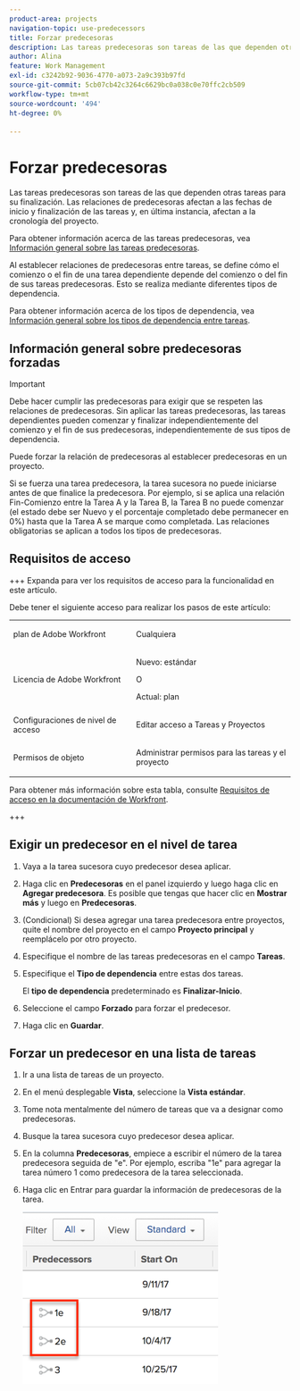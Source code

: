 ```yaml
---
product-area: projects
navigation-topic: use-predecessors
title: Forzar predecesoras
description: Las tareas predecesoras son tareas de las que dependen otras tareas para su finalización. Las relaciones de predecesoras afectan a las fechas de inicio y finalización de las tareas y, en última instancia, afectan a la cronología del proyecto.
author: Alina
feature: Work Management
exl-id: c3242b92-9036-4770-a073-2a9c393b97fd
source-git-commit: 5cb07cb42c3264c6629bc0a038c0e70ffc2cb509
workflow-type: tm+mt
source-wordcount: '494'
ht-degree: 0%

---
```


# Forzar predecesoras

<!-- Audited: 2/2024 -->

Las tareas predecesoras son tareas de las que dependen otras tareas para su finalización. Las relaciones de predecesoras afectan a las fechas de inicio y finalización de las tareas y, en última instancia, afectan a la cronología del proyecto.

Para obtener información acerca de las tareas predecesoras, vea [Información general sobre las tareas predecesoras](../../../manage-work/tasks/use-prdcssrs/predecessors-overview.md).

Al establecer relaciones de predecesoras entre tareas, se define cómo el comienzo o el fin de una tarea dependiente depende del comienzo o del fin de sus tareas predecesoras. Esto se realiza mediante diferentes tipos de dependencia.

Para obtener información acerca de los tipos de dependencia, vea [Información general sobre los tipos de dependencia entre tareas](../../../manage-work/tasks/use-prdcssrs/task-dependency-types.md).

## Información general sobre predecesoras forzadas

>[!IMPORTANT]
>
>Debe hacer cumplir las predecesoras para exigir que se respeten las relaciones de predecesoras. Sin aplicar las tareas predecesoras, las tareas dependientes pueden comenzar y finalizar independientemente del comienzo y el fin de sus predecesoras, independientemente de sus tipos de dependencia.

Puede forzar la relación de predecesoras al establecer predecesoras en un proyecto.

Si se fuerza una tarea predecesora, la tarea sucesora no puede iniciarse antes de que finalice la predecesora. Por ejemplo, si se aplica una relación Fin-Comienzo entre la Tarea A y la Tarea B, la Tarea B no puede comenzar (el estado debe ser Nuevo y el porcentaje completado debe permanecer en 0%) hasta que la Tarea A se marque como completada. Las relaciones obligatorias se aplican a todos los tipos de predecesoras.

## Requisitos de acceso

+++ Expanda para ver los requisitos de acceso para la funcionalidad en este artículo.

Debe tener el siguiente acceso para realizar los pasos de este artículo:

<table style="table-layout:auto"> 
 <col> 
 <col> 
 <tbody> 
  <tr> 
   <td role="rowheader">plan de Adobe Workfront</td> 
   <td> <p>Cualquiera</p> </td> 
  </tr> 
  <tr> 
   <td role="rowheader">Licencia de Adobe Workfront</td> 
   <td>
      <p>Nuevo: estándar</p> 
      <p>O</p>
      <p>Actual: plan</p>
   </td> 
  </tr> 
  <tr> 
   <td role="rowheader">Configuraciones de nivel de acceso</td> 
   <td> <p>Editar acceso a Tareas y Proyectos</p> </td> 
  </tr> 
  <tr> 
   <td role="rowheader">Permisos de objeto</td> 
   <td><p>Administrar permisos para las tareas y el proyecto</p></td> 
  </tr> 
 </tbody> 
</table>

Para obtener más información sobre esta tabla, consulte [Requisitos de acceso en la documentación de Workfront](/help/quicksilver/administration-and-setup/add-users/access-levels-and-object-permissions/access-level-requirements-in-documentation.md).

+++

## Exigir un predecesor en el nivel de tarea

1. Vaya a la tarea sucesora cuyo predecesor desea aplicar.
1. Haga clic en **Predecesoras** en el panel izquierdo y luego haga clic en **Agregar predecesora**. Es posible que tengas que hacer clic en **Mostrar más** y luego en **Predecesoras**.
1. (Condicional) Si desea agregar una tarea predecesora entre proyectos, quite el nombre del proyecto en el campo **Proyecto principal** y reemplácelo por otro proyecto.
1. Especifique el nombre de las tareas predecesoras en el campo **Tareas**.
1. Especifique el **Tipo de dependencia** entre estas dos tareas.

   El **tipo de dependencia** predeterminado es **Finalizar-Inicio**.

1. Seleccione el campo **Forzado** para forzar el predecesor.
1. Haga clic en **Guardar**.

## Forzar un predecesor en una lista de tareas

1. Ir a una lista de tareas de un proyecto.
1. En el menú desplegable **Vista**, seleccione la **Vista estándar**.

1. Tome nota mentalmente del número de tareas que va a designar como predecesoras.
1. Busque la tarea sucesora cuyo predecesor desea aplicar.
1. En la columna **Predecesoras**, empiece a escribir el número de la tarea predecesora seguida de &quot;e&quot;. Por ejemplo, escriba &quot;1e&quot; para agregar la tarea número 1 como predecesora de la tarea seleccionada.
1. Haga clic en Entrar para guardar la información de predecesoras de la tarea.

   ![predecesora_forzada_en_lista.png](assets/predecessor-enforced-in-list-350x308.png)
